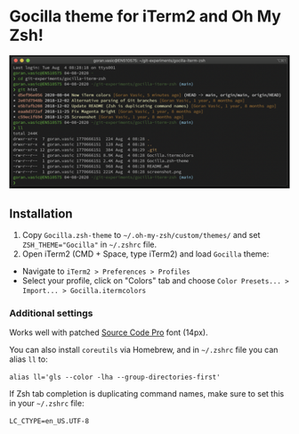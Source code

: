 # Gocilla theme for iTerm2 and Oh My Zsh!

![alt text](https://raw.githubusercontent.com/goranvasic/gocilla-iterm-zsh/main/screenshot.png "Screenshot")

## Installation

1. Copy `Gocilla.zsh-theme` to `~/.oh-my-zsh/custom/themes/` and set `ZSH_THEME="Gocilla"` in `~/.zshrc` file.
2. Open iTerm2 (CMD + Space, type iTerm2) and load `Gocilla` theme:
- Navigate to `iTerm2 > Preferences > Profiles`
- Select your profile, click on "Colors" tab and choose `Color Presets... > Import... > Gocilla.itermcolors`

### Additional settings

Works well with patched [Source Code Pro](https://github.com/powerline/fonts/blob/master/SourceCodePro/Source%20Code%20Pro%20for%20Powerline.otf) font (14px).

You can also install `coreutils` via Homebrew, and in `~/.zshrc` file you can alias `ll` to:

`alias ll='gls --color -lha --group-directories-first'`

If Zsh tab completion is duplicating command names, make sure to set this in your `~/.zshrc` file:

`LC_CTYPE=en_US.UTF-8`
